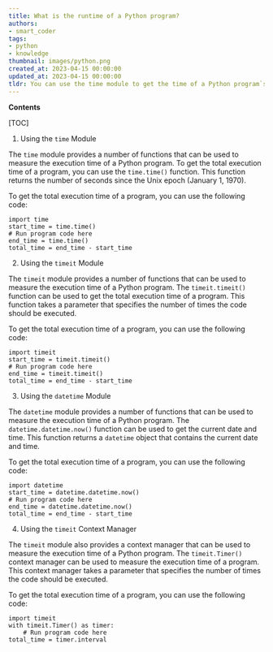 ```yaml
---
title: What is the runtime of a Python program?
authors:
- smart_coder
tags:
- python
- knowledge
thumbnail: images/python.png
created_at: 2023-04-15 00:00:00
updated_at: 2023-04-15 00:00:00
tldr: You can use the time module to get the time of a Python program`s execution.
---
```


**Contents**

[TOC]

1. Using the `time` Module

The `time` module provides a number of functions that can be used to measure the execution time of a Python program. To get the total execution time of a program, you can use the `time.time()` function. This function returns the number of seconds since the Unix epoch (January 1, 1970).

To get the total execution time of a program, you can use the following code:

```
import time
start_time = time.time()
# Run program code here
end_time = time.time()
total_time = end_time - start_time
```

2. Using the `timeit` Module

The `timeit` module provides a number of functions that can be used to measure the execution time of a Python program. The `timeit.timeit()` function can be used to get the total execution time of a program. This function takes a parameter that specifies the number of times the code should be executed.

To get the total execution time of a program, you can use the following code:

```
import timeit
start_time = timeit.timeit()
# Run program code here
end_time = timeit.timeit()
total_time = end_time - start_time
```

3. Using the `datetime` Module

The `datetime` module provides a number of functions that can be used to measure the execution time of a Python program. The `datetime.datetime.now()` function can be used to get the current date and time. This function returns a `datetime` object that contains the current date and time.

To get the total execution time of a program, you can use the following code:

```
import datetime
start_time = datetime.datetime.now()
# Run program code here
end_time = datetime.datetime.now()
total_time = end_time - start_time
```

4. Using the `timeit` Context Manager

The `timeit` module also provides a context manager that can be used to measure the execution time of a Python program. The `timeit.Timer()` context manager can be used to measure the execution time of a program. This context manager takes a parameter that specifies the number of times the code should be executed.

To get the total execution time of a program, you can use the following code:

```
import timeit
with timeit.Timer() as timer:
    # Run program code here
total_time = timer.interval
```
